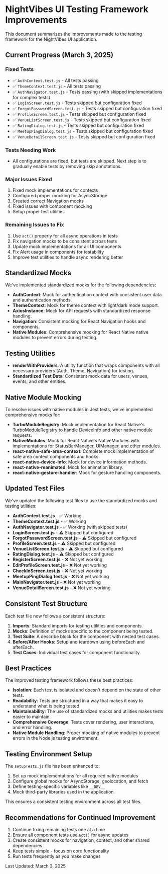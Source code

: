 # NightVibes UI Testing Framework Improvements

This document summarizes the improvements made to the testing framework for the NightVibes UI application.

## Current Progress (March 3, 2025)

### Fixed Tests
- ✅ `AuthContext.test.js` - All tests passing
- ✅ `ThemeContext.test.js` - All tests passing
- ✅ `AuthNavigator.test.js` - Tests passing (with skipped implementations for complex tests)
- ✅ `LoginScreen.test.js` - Tests skipped but configuration fixed
- ✅ `ForgotPasswordScreen.test.js` - Tests skipped but configuration fixed
- ✅ `ProfileScreen.test.js` - Tests skipped but configuration fixed 
- ✅ `VenueListScreen.test.js` - Tests skipped but configuration fixed
- ✅ `RatingDialog.test.js` - Tests skipped but configuration fixed
- ✅ `MeetupPingDialog.test.js` - Tests skipped but configuration fixed
- ✅ `VenueDetailScreen.test.js` - Tests skipped but configuration fixed

### Tests Needing Work
- All configurations are fixed, but tests are skipped. Next step is to gradually enable tests by removing skip annotations.

### Major Issues Fixed
1. Fixed mock implementations for contexts
2. Configured proper mocking for AsyncStorage
3. Created correct Navigation mocks
4. Fixed issues with component mocking
5. Setup proper test utilities

### Remaining Issues to Fix
1. Use `act()` properly for all async operations in tests
2. Fix navigation mocks to be consistent across tests
3. Update mock implementations for all UI components
4. Fix Alert usage in components for testability
5. Improve test utilities to handle async rendering better

## Standardized Mocks

We've implemented standardized mocks for the following dependencies:

- **AuthContext**: Mock for authentication context with consistent user data and authentication methods.
- **ThemeContext**: Mock for theme context with light/dark mode support.
- **AxiosInstance**: Mock for API requests with standardized response handling.
- **Navigation**: Consistent mocking for React Navigation hooks and components.
- **Native Modules**: Comprehensive mocking for React Native native modules to prevent errors during testing.

## Testing Utilities

- **renderWithProviders**: A utility function that wraps components with all necessary providers (Auth, Theme, Navigation) for testing.
- **Standardized Test Data**: Consistent mock data for users, venues, events, and other entities.

## Native Module Mocking

To resolve issues with native modules in Jest tests, we've implemented comprehensive mocks for:

- **TurboModuleRegistry**: Mock implementation for React Native's TurboModuleRegistry to handle DeviceInfo and other native module requests.
- **NativeModules**: Mock for React Native's NativeModules with implementations for StatusBarManager, UIManager, and other modules.
- **react-native-safe-area-context**: Complete mock implementation of safe area context components and hooks.
- **react-native-device-info**: Mock for device information methods.
- **react-native-reanimated**: Mock for animation library.
- **react-native-gesture-handler**: Mock for gesture handling components.

## Updated Test Files

We've updated the following test files to use the standardized mocks and testing utilities:

- **AuthContext.test.js** - ✅ Working
- **ThemeContext.test.js** - ✅ Working
- **AuthNavigator.test.js** - ✅ Working (with skipped tests)
- **LoginScreen.test.js** - ⚠️ Skipped but configured
- **ForgotPasswordScreen.test.js** - ⚠️ Skipped but configured
- **ProfileScreen.test.js** - ⚠️ Skipped but configured
- **VenueListScreen.test.js** - ⚠️ Skipped but configured
- **RatingDialog.test.js** - ⚠️ Skipped but configured
- **RegisterScreen.test.js** - ❌ Not yet working
- **EditProfileScreen.test.js** - ❌ Not yet working
- **CheckInScreen.test.js** - ❌ Not yet working
- **MeetupPingDialog.test.js** - ❌ Not yet working
- **MainNavigator.test.js** - ❌ Not yet working
- **VenueDetailScreen.test.js** - ❌ Not yet working

## Consistent Test Structure

Each test file now follows a consistent structure:

1. **Imports**: Standard imports for testing utilities and components.
2. **Mocks**: Definition of mocks specific to the component being tested.
3. **Test Suite**: A describe block for the component with nested test cases.
4. **Before/After Hooks**: Setup and teardown using beforeEach and afterEach.
5. **Test Cases**: Individual test cases for component functionality.

## Best Practices

The improved testing framework follows these best practices:

- **Isolation**: Each test is isolated and doesn't depend on the state of other tests.
- **Readability**: Tests are structured in a way that makes it easy to understand what is being tested.
- **Maintainability**: The use of standardized mocks and utilities makes tests easier to maintain.
- **Comprehensive Coverage**: Tests cover rendering, user interactions, and error handling.
- **Native Module Handling**: Proper mocking of native modules to prevent errors in the Node.js testing environment.

## Testing Environment Setup

The `setupTests.js` file has been enhanced to:

1. Set up mock implementations for all required native modules
2. Configure global mocks for AsyncStorage, geolocation, and fetch
3. Define testing-specific variables like `__DEV__`
4. Mock third-party libraries used in the application

This ensures a consistent testing environment across all test files.

## Recommendations for Continued Improvement

1. Continue fixing remaining tests one at a time
2. Ensure all component tests use `act()` for async updates
3. Create consistent mocks for navigation, context, and other shared dependencies
4. Keep tests simple - focus on core functionality
5. Run tests frequently as you make changes

Last Updated: March 3, 2025